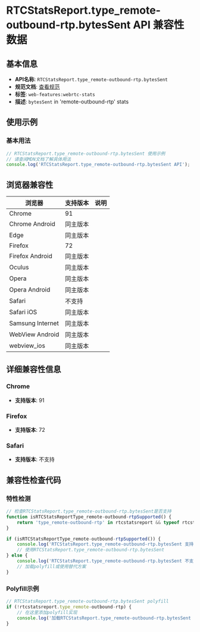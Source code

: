 # RTCStatsReport.type_remote-outbound-rtp.bytesSent API 兼容性数据

## 基本信息

- **API名称**: `RTCStatsReport.type_remote-outbound-rtp.bytesSent`
- **规范文档**: [查看规范](https://w3c.github.io/webrtc-stats/#dom-rtcsentrtpstreamstats-bytessent)
- **标签**: `web-features:webrtc-stats`
- **描述**: `bytesSent` in 'remote-outbound-rtp' stats

## 使用示例

### 基本用法

```javascript
// RTCStatsReport.type_remote-outbound-rtp.bytesSent 使用示例
// 请查阅MDN文档了解具体用法
console.log('RTCStatsReport.type_remote-outbound-rtp.bytesSent API');
```

## 浏览器兼容性

| 浏览器 | 支持版本 | 说明 |
|--------|----------|------|
| Chrome | 91 |  |
| Chrome Android | 同主版本 |  |
| Edge | 同主版本 |  |
| Firefox | 72 |  |
| Firefox Android | 同主版本 |  |
| Oculus | 同主版本 |  |
| Opera | 同主版本 |  |
| Opera Android | 同主版本 |  |
| Safari | 不支持 |  |
| Safari iOS | 同主版本 |  |
| Samsung Internet | 同主版本 |  |
| WebView Android | 同主版本 |  |
| webview_ios | 同主版本 |  |

## 详细兼容性信息

### Chrome

- **支持版本**: 91

### Firefox

- **支持版本**: 72

### Safari

- **支持版本**: 不支持

## 兼容性检查代码

### 特性检测

```javascript
// 检查RTCStatsReport.type_remote-outbound-rtp.bytesSent是否支持
function isRTCStatsReportType_remote-outbound-rtpSupported() {
    return 'type_remote-outbound-rtp' in rtcstatsreport && typeof rtcstatsreport.type_remote-outbound-rtp === 'function';
}

if (isRTCStatsReportType_remote-outbound-rtpSupported()) {
    console.log('RTCStatsReport.type_remote-outbound-rtp.bytesSent 支持');
    // 使用RTCStatsReport.type_remote-outbound-rtp.bytesSent
} else {
    console.log('RTCStatsReport.type_remote-outbound-rtp.bytesSent 不支持，需要polyfill');
    // 加载polyfill或使用替代方案
}
```

### Polyfill示例

```javascript
// RTCStatsReport.type_remote-outbound-rtp.bytesSent polyfill
if (!rtcstatsreport.type_remote-outbound-rtp) {
    // 在这里添加polyfill实现
    console.log('加载RTCStatsReport.type_remote-outbound-rtp.bytesSent polyfill');
}
```

